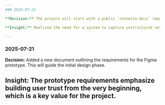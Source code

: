 ```yaml
---
### 2025-07-21

**Decision:** The project will start with a public `connecto-docs` repo to "build in public" and private repos for the actual code. This balances transparency with security.

**Insight:** Realized the need for a system to capture unstructured notes. Decided to create a `/reference` directory and a `journal.md` file to log key decisions. This conversation was the catalyst.

---
```

### 2025-07-21

**Decision:** Added a new document outlining the requirements for the Figma prototype. This will guide the initial design phase.

**Insight:** The prototype requirements emphasize building user trust from the very beginning, which is a key value for the project.
---
